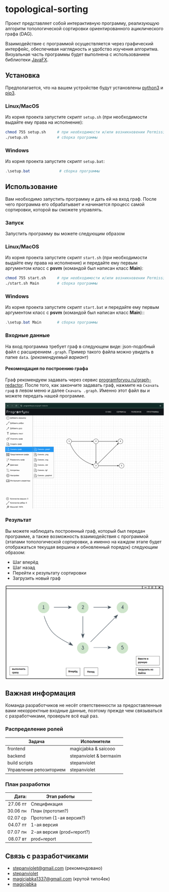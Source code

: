 # topological-sorting
Проект представляет собой интерактивную программу, реализующую алгоритм топологической сортировки ориентированного ациклического графа (DAG).

Взаимодействие с программой осуществляется через графический интерфейс, обеспечивая наглядность и удобство изучения алгоритма. Визуальная часть программы будет выполнена с использованием библиотеки [JavaFX](https://openjfx.io/).

## Установка
Предполагается, что на вашем устройстве будут установлены [python3](https://www.python.org/) и [pip3](https://pypi.org/project/pip/).

### Linux/MacOS
Из корня проекта запустите скрипт `setup.sh` (при необходимости выдайте ему права на исполнение):

```sh
chmod 755 setup.sh     # при необходимости и/или возникновении Permission denied
./setup.sh             # сборка программы
```

### Windows
Из корня проекта запустите скрипт `setup.bat`:

```PowerShell
.\setup.bat             # сборка программы
```

## Использование
Вам необходимо запустить программу и дать ей на вход граф. После чего программа его обрабатывает и начинается процесс самой сортировки, которой вы сможете управлять.

### Запуск
Запустить программу вы можете следующим образом

### Linux/MacOS
Из корня проекта запустите скрипт `start.sh` (при необходимости выдайте ему права на исполнение) и передайте ему первым аргументом класс с **psvm** (командой был написан класс **Main**):

```sh
chmod 755 start.sh     # при необходимости и/или возникновении Permission denied
./start.sh Main        # сборка программы
```

### Windows
Из корня проекта запустите скрипт `start.bat` и передайте ему первым аргументом класс с **psvm** (командой был написан класс **Main**)::

```PowerShell
.\setup.bat Main       # сборка программы
```

### Входные данные
На вход программа требует граф в следующем виде: json-подобный файл с расширением `.graph`. Пример такого файла можно увидеть в папке `data`. (*рекомендуемый вариант*)

#### Рекомендация по построению графа
Граф рекомендуем задавать через сервис [programforyou.ru/graph-redactor](https://programforyou.ru/graph-redactor). После того, как закончите задавать граф, нажмите на `Скачать граф` в левом меню и далее `Скачать .graph`. Именно этот файл вы и можете передать нашей программе.

![graph-resource-image](./data/graph-resource.png)

### Результат
Вы можете наблюдать построенный граф, который был передан программе, а также возможность взаимодействия с программой (этапами топологической сортировки, а именно на каждом этапе будет отображаться текущая вершина и обновленный порядок) следующим образом:
- Шаг вперёд
- Шаг назад
- Перейти к результату сортировки
- Загрузить новый граф

![sketch-image](./data/example.png)

## Важная информация
Команда разработчиков не несёт ответственности за предоставленные вами некорректные входные данные, поэтому прежде чем связываться с разработчиками, проверьте всё ещё раз.

### Распределение ролей
| Задача                   | Исполнители                  |
|--------------------------|------------------------------|
| frontend                 | magicjabka & saicooo         |
| backend                  | stepanviolet & bermaxim      |
| build scripts            | stepanviolet                 |
| Управление репозиторием  | stepanviolet                 |

### План разработки
| Дата:    | Этап работы               |
|---------:|---------------------------|
| 27.06 пт | Спецификация              |
| 30.06 пн | План (прототип?)          |
| 02.07 ср | Прототип (1-ая версия?)   |
| 04.07 пт | 1-ая версия               |
| 07.07 пн | 2-ая версия (prod+report?)|
| 08.07 вт | prod+report               |

## Связь с разработчиками
- stepanviolet@gmail.com (рекомендовано)
- [stepanviolet](https://vk.com/stepanviolet)
- magicjabka1337@gmail.com (крутой типо4ек)
- [magicjabka](https://vk.com/emokaaa)


